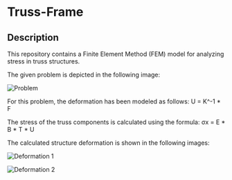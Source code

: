 # Truss-Frame

## Description

This repository contains a Finite Element Method (FEM) model for analyzing stress in truss structures. 

The given problem is depicted in the following image:

![Problem](https://github.com/Vasilisdi/Truss-Frame/assets/24864439/9a190b10-b7e9-432e-89c3-96c057ebf09b)


For this problem, the deformation has been modeled as follows: 
U = K^-1 * F

The stress of the truss components is calculated using the formula: 
σx = E * B * T * U


The calculated structure deformation is shown in the following images:

![Deformation 1](https://github.com/Vasilisdi/Truss-Frame/assets/24864439/0bce5f01-4ec3-4a6f-8c75-9dd518fbd845)

![Deformation 2](https://github.com/Vasilisdi/Truss-Frame/assets/24864439/dd805071-f6ec-439a-a154-c51e931b549c)

